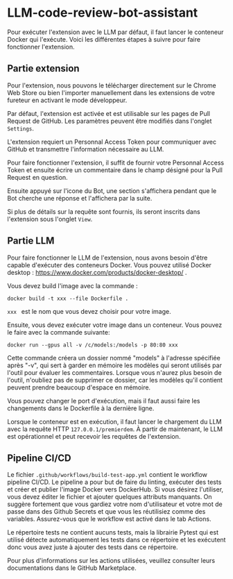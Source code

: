 # LLM-code-review-bot-assistant
Pour exécuter l'extension avec le LLM par défaut, il faut lancer le conteneur Docker qui l'exécute. Voici les différentes étapes à suivre pour faire fonctionner l'extension.

## Partie extension

Pour l'extension, nous pouvons le télécharger directement sur le Chrome Web Store ou bien l'importer manuellement dans les extensions de votre fureteur en activant le mode développeur.

Par défaut, l'extension est activée et est utilisable sur les pages de Pull Request de GitHub. Les paramètres peuvent être modifiés dans l'onglet `Settings`.

L'extension requiert un Personnal Access Token pour communiquer avec GitHub et transmettre l'information nécessaire au LLM. 

Pour faire fonctionner l'extension, il suffit de fournir votre Personnal Access Token et ensuite écrire un commentaire dans le champ désigné pour la Pull Request en question.

Ensuite appuyé sur l'icone du Bot, une section s'affichera pendant que le Bot cherche une réponse et l'affichera par la suite.

Si plus de détails sur la requête sont fournis, ils seront inscrits dans l'extension sous l'onglet `View`.

## Partie LLM

Pour faire fonctionner le LLM de l'extension, nous avons besoin d'être capable d'exécuter des conteneurs Docker. Vous pouvez utilisé Docker desktop : https://www.docker.com/products/docker-desktop/ .

Vous devez build l'image avec la commande : 

```
docker build -t xxx --file Dockerfile .
```
```xxx ``` est le nom que vous devez choisir pour votre image.

Ensuite, vous devez exécuter votre image dans un conteneur. Vous pouvez le faire avec la commande suivante:

```
docker run --gpus all -v /c/models:/models -p 80:80 xxx
```
Cette commande créera un dossier nommé "models" à l'adresse spécifiée après "-v", qui sert à garder en mémoire les modèles qui seront utilisés par l'outil pour évaluer les commentaires. Lorsque vous n'aurez plus besoin de l'outil, n'oubliez pas de supprimer ce dossier, car les modèles qu'il contient peuvent prendre beaucoup d'espace en mémoire.

Vous pouvez changer le port d'exécution, mais il faut aussi faire les changements dans le Dockerfile à la dernière ligne.

Lorsque le conteneur est en exécution, il faut lancer le chargement du LLM avec la requête HTTP ```127.0.0.1/premierdem```.
À partir de maintenant, le LLM est opérationnel et peut recevoir les requêtes de l'extension. 

## Pipeline CI/CD
Le fichier ```.github/workflows/build-test-app.yml``` contient le workflow pipeline CI/CD. Le pipeline a pour but de faire du linting, exécuter des tests et créer et publier l'image Docker vers DockerHub. Si vous désirez l'utiliser, vous devez éditer le fichier et ajouter quelques attributs manquants. On suggère fortement que vous gardiez votre nom d'utilisateur et votre mot de passe dans des Github Secrets et que vous les réutilisiez comme des variables. Assurez-vous que le workflow est activé dans le tab Actions.

Le répertoire tests ne contient aucuns tests, mais la librairie Pytest qui est utilisé détecte automatiquement les tests dans ce répertoire et les exécutent donc vous avez juste à ajouter des tests dans ce répertoire.

Pour plus d'informations sur les actions utilisées, veuillez consulter leurs documentations dans le GitHub Marketplace.

